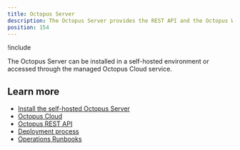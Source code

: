 ```yaml
---
title: Octopus Server
description: The Octopus Server provides the REST API and the Octopus Web Portal to manage your deployments and infrastructure.
position: 154
---
```


!include <octopus-server>

The Octopus Server can be installed in a self-hosted environment or accessed through the managed Octopus Cloud service.

## Learn more

- [Install the self-hosted Octopus Server](/docs/installation/index.md)
- [Octopus Cloud](/docs/octopus-cloud/index.md)
- [Octopus REST API](/docs/octopus-rest-api/index.md)
- [Deployment process](/docs/deployment-process/index.md)
- [Operations Runbooks](/docs/operations-runbooks/index.md)